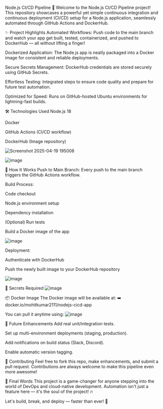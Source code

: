 Node.js CI/CD Pipeline 🚀
Welcome to the Node.js CI/CD Pipeline project!
This repository showcases a powerful yet simple continuous integration and continuous deployment (CI/CD) setup for a Node.js application, seamlessly automated through GitHub Actions and DockerHub.

✨ Project Highlights
Automated Workflows: Push code to the main branch and watch your app get built, tested, containerized, and pushed to DockerHub — all without lifting a finger!

Dockerized Application: The Node.js app is neatly packaged into a Docker image for consistent and reliable deployments.

Secure Secrets Management: DockerHub credentials are stored securely using GitHub Secrets.

Effortless Testing: Integrated steps to ensure code quality and prepare for future test automation.

Optimized for Speed: Runs on GitHub-hosted Ubuntu environments for lightning-fast builds.

🛠️ Technologies Used
Node.js 18

Docker

GitHub Actions (CI/CD workflow)

DockerHub (Image repository)

![Screenshot 2025-04-19 195008](https://github.com/user-attachments/assets/23d93fb0-53a7-4d63-93f7-6548131259e7)

![image](https://github.com/user-attachments/assets/951804e3-fe6b-4542-97a0-b141fa7f4af9)


🚀 How It Works
Push to Main Branch: Every push to the main branch triggers the GitHub Actions workflow.

Build Process:

Code checkout

Node.js environment setup

Dependency installation

(Optional) Run tests

Build a Docker image of the app

![image](https://github.com/user-attachments/assets/0802eb82-9e49-4d43-977d-027a70f38d6a)


Deployment:

Authenticate with DockerHub

Push the newly built image to your DockerHub repository

![image](https://github.com/user-attachments/assets/af7b3667-99d2-4204-95fa-61fcdc51b5bd)

🔐 Secrets Required
![image](https://github.com/user-attachments/assets/4e303118-c559-4adb-be15-b979e87915d8)

📦 Docker Image
The Docker image will be available at:
➡️ docker.io/mohitkumar2111/nodejs-cicd-app

You can pull it anytime using:
![image](https://github.com/user-attachments/assets/8535aec8-ad01-4786-a47c-03d99d84b116)

🎯 Future Enhancements
Add real unit/integration tests.

Set up multi-environment deployments (staging, production).

Add notifications on build status (Slack, Discord).

Enable automatic version tagging.

🙌 Contributing
Feel free to fork this repo, make enhancements, and submit a pull request. Contributions are always welcome to make this pipeline even more awesome!

📢 Final Words
This project is a game-changer for anyone stepping into the world of DevOps and cloud-native development.
Automation isn't just a feature here — it's the soul of the project! 🔥

Let's build, break, and deploy — faster than ever! 🚀


